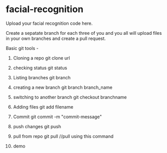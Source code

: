 # facial-recognition
Upload your facial recognition code here.

Create a sepatate branch for each three of you and you all will upload files in your own branches and create a pull request.

Basic git tools - 

1) Cloning a repo 
git clone url

2) checking status
git status

3) Listing branches
git branch

4) creating a new branch
git branch branch_name

5) switching to another branch
git checkout branchname

6) Adding files
git add filename

7) Commit
git commit -m "commit-message"

8) push changes
git push

9) pull from repo 
git pull //pull using this command

10) demo
